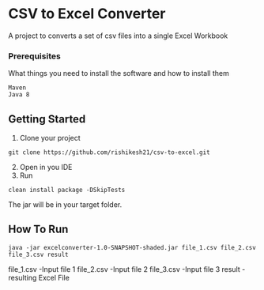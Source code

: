 # CSV to Excel Converter

A project to converts a set of csv files into a single Excel Workbook

### Prerequisites

What things you need to install the software and how to install them

```
Maven
Java 8
```

## Getting Started
1. Clone your project 
```
git clone https://github.com/rishikesh21/csv-to-excel.git
```
2. Open in you IDE
3. Run 
```
clean install package -DSkipTests
```

The jar will be in your target folder.

## How To Run 
```
java -jar excelconverter-1.0-SNAPSHOT-shaded.jar file_1.csv file_2.csv file_3.csv result
```
file_1.csv -Input file 1 
file_2.csv -Input file 2
file_3.csv -Input file 3
result -resulting Excel File

